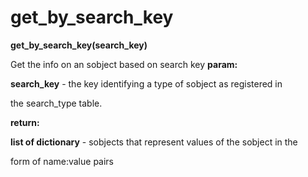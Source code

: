 # get\_by\_search\_key

**get\_by\_search\_key(search\_key)**

Get the info on an sobject based on search key
**param:**

**search\_key** - the key identifying a type of sobject as registered in

the search\_type table.

**return:**

**list of dictionary** - sobjects that represent values of the sobject in the

form of name:value pairs
